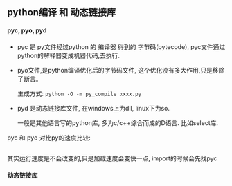 ## python编译 和 动态链接库



#### pyc, pyo, pyd

* pyc  是 py文件经过python 的 编译器 得到的 字节码(bytecode),  pyc文件通过python的解释器变成机器代码,去执行.

* pyo文件,是python编译优化后的字节码文件, 这个优化没有多大作用,只是移除了断言。

  生成方式: `python -O -m py_compile xxxx.py `

* pyd 是动态链接库文件, 在windows上为dll,  linux下为so.  

  一般是其他语言写的python库, 多为c/c++综合而成的D语言. 比如select库.



pyc 和 pyo 对比py的速度比较:

```

```

其实运行速度是不会改变的,只是加载速度会变快一点, import的时候会先找pyc





#### 动态链接库

